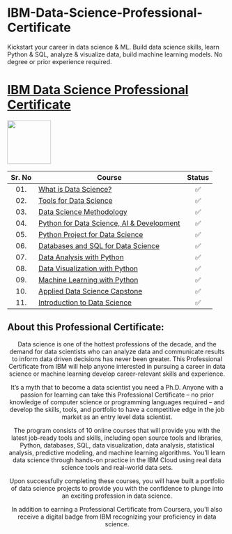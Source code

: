 # IBM-Data-Science-Professional-Certificate
 Kickstart your career in data science & ML. Build data science skills, learn Python & SQL, analyze & visualize data, build machine learning models. No degree or prior experience required.


# [IBM Data Science Professional Certificate](https://www.coursera.org/professional-certificates/ibm-data-science)

<img height="100" src="https://user-images.githubusercontent.com/67054356/132362689-31859a26-5d52-4eff-a4c4-ee6a8fd2f16c.png">

| Sr. No | Course                                                               |Status|
|:------:|----------------------------------------------------------------------------|:--:|
| 01.     | [What is Data Science?](https://github.com/ndohvich/IBM-Data-Science-Professional-Certificate/blob/main/certificates/01-What%20is%20Data%20Science.pdf)|✅|
| 02.     | [Tools for Data Science](https://github.com/ndohvich/IBM-Data-Science-Professional-Certificate/blob/main/certificates/02-Tools%20for%20Data%20Science.pdf)|✅|
| 03.     | [Data Science Methodology](https://github.com/ndohvich/IBM-Data-Science-Professional-Certificate/blob/main/certificates/03-Data%20Science%20Methodology.pdf)|✅|
| 04.     | [Python for Data Science, AI & Development](https://github.com/ndohvich/IBM-Data-Science-Professional-Certificate/blob/main/certificates/04-Python%20for%20Data%20Science%2C%20AI%20%26%20Development.pdf)|✅|
| 05.     | [Python Project for Data Science](https://github.com/ndohvich/IBM-Data-Science-Professional-Certificate/blob/main/certificates/05-Python%20Project%20for%20Data%20Science.pdf)|✅|   
| 06.     | [Databases and SQL for Data Science](https://github.com/ndohvich/IBM-Data-Science-Professional-Certificate/blob/main/certificates/06-Databases%20and%20SQL%20for%20Data%20Science%20with%20Python.pdf) 									    |✅|
| 07.     | [Data Analysis with Python](https://github.com/ndohvich/IBM-Data-Science-Professional-Certificate/blob/main/certificates/07-Data%20analysis%20with%20Python.pdf)                   							|✅|
| 08.     | [Data Visualization with Python](https://github.com/ndohvich/IBM-Data-Science-Professional-Certificate/blob/main/certificates/08-Data%20Visualization%20with%20Python.pdf)         								  |✅| 
| 09.     | [Machine Learning with Python](https://github.com/ndohvich/IBM-Data-Science-Professional-Certificate/blob/main/certificates/09-Machine%20Learning%20with%20Python.pdf)                                      |✅| 
| 10.     | [Applied Data Science Capstone](https://github.com/ndohvich/IBM-Data-Science-Professional-Certificate/blob/main/certificates/10.pdf)       |✅|  
| 11.     | [Introduction to Data Science](https://github.com/ndohvich/IBM-Data-Science-Professional-Certificate/blob/main/certificates/Introduction%20to%20Data%20Science.pdf)         								  |✅| 



## About this Professional Certificate:
<center>Data science is one of the hottest professions of the decade, and the demand for data scientists who can analyze data and communicate results to inform data driven decisions has never been greater. This Professional Certificate from IBM will help anyone interested in pursuing a career in data science or machine learning develop career-relevant skills and experience. 

It’s a myth that to become a data scientist you need a Ph.D. Anyone with a passion for learning can take this Professional Certificate – no prior knowledge of computer science or programming languages required – and develop the skills, tools, and portfolio to have a competitive edge in the job market as an entry level data scientist.

The program consists of 10 online courses that will provide you with the latest job-ready tools and skills, including open source tools and libraries, Python, databases, SQL, data visualization, data analysis, statistical analysis, predictive modeling, and machine learning algorithms. You’ll learn data science through hands-on practice in the IBM Cloud using real data science tools and real-world data sets.

Upon successfully completing these courses, you will have built a portfolio of data science projects to provide you with the confidence to plunge into an exciting profession in data science.

In addition to earning a Professional Certificate from Coursera, you'll also receive a digital badge from IBM recognizing your proficiency in data science. 
</center>
